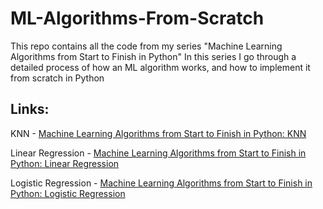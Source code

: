# ML-Algorithms-From-Scratch

This repo contains all the code from my series  "Machine Learning Algorithms from Start to Finish in Python"
In this series I go through a detailed process of how an ML algorithm works, and how to implement it from scratch in Python

## Links:

KNN - [Machine Learning Algorithms from Start to Finish in Python: KNN](https://towardsdatascience.com/machine-learning-algorithms-from-start-to-finish-in-python-knn-7a92cce47986
)

Linear Regression - [Machine Learning Algorithms from Start to Finish in Python: Linear Regression](https://towardsdatascience.com/machine-learning-algorithms-from-start-to-finish-in-python-linear-regression-aa8c1d6b1169?)

Logistic Regression - [Machine Learning Algorithms from Start to Finish in Python: Logistic Regression](https://towardsdatascience.com/machine-learning-algorithms-from-start-to-finish-in-python-logistic-regression-5a62e3495318)

